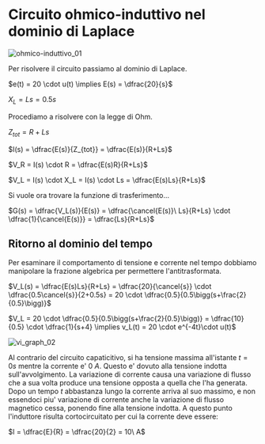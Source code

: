 # Circuito ohmico-induttivo nel dominio di Laplace  

![ohmico-induttivo_01](https://github.com/dennyb87/elettrotecnica-serale/assets/7195133/c31987e4-ad1b-4165-8b1f-2d7fd634f04f)    

Per risolvere il circuito passiamo al dominio di Laplace.  

$e(t) = 20 \cdot u(t) \implies E(s) = \dfrac{20}{s}$  

$X_L = Ls = 0.5s$  

Procediamo a risolvere con la legge di Ohm.  

$Z_{tot} = R + Ls$  

$I(s) = \dfrac{E(s)}{Z_{tot}} = \dfrac{E(s)}{R+Ls}$  

$V_R = I(s) \cdot R = \dfrac{E(s)R}{R+Ls}$  

$V_L = I(s) \cdot X_L = I(s) \cdot Ls = \dfrac{E(s)Ls}{R+Ls}$  

Si vuole ora trovare la funzione di trasferimento...  

$G(s) = \dfrac{V_L(s)}{E(s)} = \dfrac{\cancel{E(s)}\ Ls}{R+Ls} \cdot \dfrac{1}{\cancel{E(s)}} = \dfrac{Ls}{R+Ls}$  

## Ritorno al dominio del tempo  

Per esaminare il comportamento di tensione e corrente nel tempo dobbiamo manipolare la frazione algebrica per permettere l'antitrasformata.  

$V_L(s) = \dfrac{E(s)Ls}{R+Ls} = \dfrac{20}{\cancel{s}} \cdot \dfrac{0.5\cancel{s}}{2+0.5s} = 20 \cdot \dfrac{0.5}{0.5\bigg(s+\frac{2}{0.5}\bigg)}$  

$V_L = 20 \cdot \dfrac{0.5}{0.5\bigg(s+\frac{2}{0.5}\bigg)} = \dfrac{10}{0.5} \cdot \dfrac{1}{s+4} \implies v_L(t) = 20 \cdot e^{-4t}\cdot u(t)$  

![vi_graph_02](https://github.com/dennyb87/elettrotecnica-serale/assets/7195133/ebe6ea46-4d58-428f-9b51-250966ec4541)  

Al contrario del circuito capaticitivo, si ha tensione massima all'istante $t = 0s$ mentre la corrente e' $0\ A$. Questo e' dovuto alla tensione indotta sull'avvolgimento. La variazione di corrente causa una variazione di flusso che a sua volta produce una tensione opposta a quella che l'ha generata. Dopo un tempo $t$ abbastanza lungo la corrente arriva al suo massimo, e non essendoci piu' variazione di corrente anche la variazione di flusso magnetico cessa, ponendo fine alla tensione indotta. A questo punto l'induttore risulta cortocircuitato per cui la corrente deve essere:  

$I = \dfrac{E}{R} = \dfrac{20}{2} = 10\ A$  
